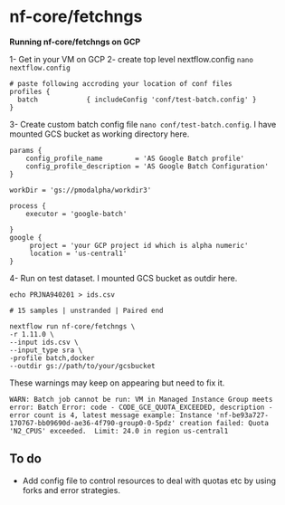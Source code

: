 # nf-core/fetchngs

**Running nf-core/fetchngs on GCP**


1- Get in your VM on GCP 
2- create top level nextflow.config `nano  nextflow.config`


```
# paste following accroding your location of conf files
profiles {
  batch            { includeConfig 'conf/test-batch.config' }
}
```


3- Create custom batch config file `nano conf/test-batch.config`. I have mounted GCS bucket as working directory here.

```
params {
    config_profile_name        = 'AS Google Batch profile'
    config_profile_description = 'AS Google Batch Configuration'
}

workDir = 'gs://pmodalpha/workdir3'

process {
    executor = 'google-batch'

}
google {
     project = 'your GCP project id which is alpha numeric'
     location = 'us-central1'
}

```

4- Run on test dataset. I mounted GCS bucket as outdir here.

```
echo PRJNA940201 > ids.csv

# 15 samples | unstranded | Paired end  

nextflow run nf-core/fetchngs \
-r 1.11.0 \
--input ids.csv \
--input_type sra \
-profile batch,docker 
--outdir gs://path/to/your/gcsbucket
```


These warnings may keep on appearing but need to fix it.
```
WARN: Batch job cannot be run: VM in Managed Instance Group meets error: Batch Error: code - CODE_GCE_QUOTA_EXCEEDED, description - error count is 4, latest message example: Instance 'nf-be93a727-170767-bb09690d-ae36-4f790-group0-0-5pdz' creation failed: Quota 'N2_CPUS' exceeded.  Limit: 24.0 in region us-central1
```


## To do 

- Add config file to control resources to deal with quotas etc by using forks and error strategies.
